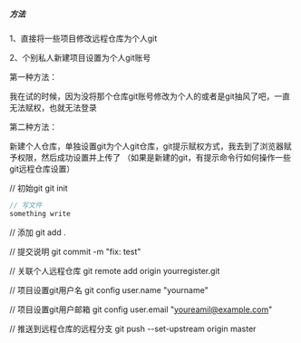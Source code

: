

##### 方法

1、直接将一些项目修改远程仓库为个人git

2、个别私人新建项目设置为个人git账号



第一种方法：

我在试的时候，因为没将那个仓库git账号修改为个人的或者是git抽风了吧，一直无法赋权，也就无法登录



第二种方法：

新建个人仓库，单独设置git为个人git仓库，git提示赋权方式，我去到了浏览器赋予权限，然后成功设置并上传了 （如果是新建的git，有提示命令行如何操作一些git远程仓库设置）

// 初始git
git init

```js
// 写文件
something write
```

// 添加
git add .

// 提交说明
git commit -m "fix: test"

// 关联个人远程仓库
git remote add origin yourregister.git

// 项目设置git用户名
git config user.name "yourname"

// 项目设置git用户邮箱
git config user.email "youreamil@example.com"

// 推送到远程仓库的远程分支
git push --set-upstream origin master